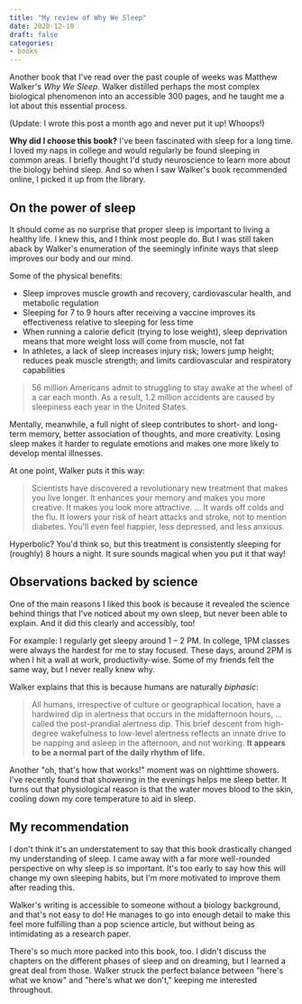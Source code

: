 ```yaml
---
title: "My review of Why We Sleep"
date: 2020-12-10
draft: false
categories:
- books
---
```


Another book that I've read over the past couple of weeks was Matthew Walker's *Why We Sleep.* Walker distilled perhaps the most complex biological phenomenon into an accessible 300 pages, and he taught me a lot about this essential process.

<!--more-->

(Update: I wrote this post a month ago and never put it up! Whoops!)

**Why did I choose this book?** I've been fascinated with sleep for a long time. I loved my naps in college and would regularly be found sleeping in common areas. I briefly thought I'd study neuroscience to learn more about the biology behind sleep. And so when I saw Walker's book recommended online, I picked it up from the library.

## On the power of sleep
It should come as no surprise that proper sleep is important to living a healthy life. I knew this, and I think most people do. But I was still taken aback by Walker's enumeration of the seemingly infinite ways that sleep improves our body and our mind. 

Some of the physical benefits:
- Sleep improves muscle growth and recovery, cardiovascular health, and metabolic regulation
- Sleeping for 7 to 9 hours after receiving a vaccine improves its effectiveness relative to sleeping for less time
- When running a calorie deficit (trying to lose weight), sleep deprivation means that more weight loss will come from muscle, not fat
- In athletes, a lack of sleep increases injury risk; lowers jump height; reduces peak muscle strength; and limits cardiovascular and respiratory capabilities

> 56 million Americans admit to struggling to stay awake at the wheel of a car each month. As a result, 1.2 million accidents are caused by sleepiness each year in the United States.

Mentally, meanwhile, a full night of sleep contributes to short- and long-term memory, better association of thoughts, and more creativity. Losing sleep makes it harder to regulate emotions and makes one more likely to develop mental illnesses. 

At one point, Walker puts it this way:

> Scientists have discovered a revolutionary new treatment that makes you live longer. It enhances your memory and makes you more creative. It makes you look more attractive. ... It wards off colds and the flu. It lowers your risk of heart attacks and stroke, not to mention diabetes. You'll even feel happier, less depressed, and less anxious.

Hyperbolic? You'd think so, but this treatment is consistently sleeping for (roughly) 8 hours a night. It sure sounds magical when you put it that way!


## Observations backed by science
One of the main reasons I liked this book is because it revealed the science behind things that I've noticed about my own sleep, but never been able to explain. And it did this clearly and accessibly, too!

For example: I regularly get sleepy around 1 – 2 PM. In college, 1PM classes were always the hardest for me to stay focused. These days, around 2PM is when I hit a wall at work, productivity-wise. Some of my friends felt the same way, but I never really knew why.

Walker explains that this is because humans are naturally *biphasic*:

> All humans, irrespective of culture or geographical location, have a hardwired dip in alertness that occurs in the midafternoon hours, ... called the post-prandial alertness dip. This brief descent from high-degree wakefulness to low-level alertness reflects an innate drive to be napping and asleep in the afternoon, and not working. **It appears to be a normal part of the daily rhythm of life.**

Another "oh, that's how that works!" moment was on nighttime showers. I've recently found that showering in the evenings helps me sleep better. It turns out that physiological reason is that the water moves blood to the skin, cooling down my core temperature to aid in sleep.


## My recommendation
I don't think it's an understatement to say that this book drastically changed my understanding of sleep. I came away with a far more well-rounded perspective on why sleep is so important. It's too early to say how this will change my own sleeping habits, but I'm more motivated to improve them after reading this.

Walker's writing is accessible to someone without a biology background, and that's not easy to do! He manages to go into enough detail to make this feel more fulfilling than a pop science article, but without being as intimidating as a research paper.

There's so much more packed into this book, too. I didn't discuss the chapters on the different phases of sleep and on dreaming, but I learned a great deal from those. Walker struck the perfect balance between "here's what we know" and "here's what we don't," keeping me interested throughout.
